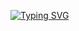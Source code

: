 [![Typing SVG](https://readme-typing-svg.demolab.com?font=Jetbrains+Mono&weight=600&size=36&duration=4000&pause=1000&color=13DC00&center=true&vCenter=true&random=false&width=1000&height=100&lines=%2F%2F+muhammadoka.dev;%2F.*%5C.(py%7Cgo)%24%2F)](https://git.io/typing-svg)
